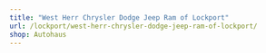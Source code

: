 ```yaml
---
title: "West Herr Chrysler Dodge Jeep Ram of Lockport"
url: /lockport/west-herr-chrysler-dodge-jeep-ram-of-lockport/
shop: Autohaus
---
```

